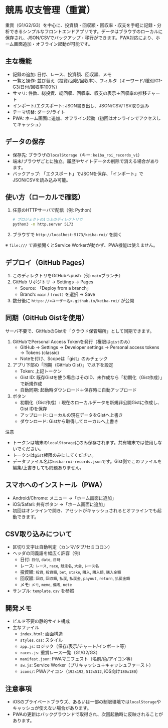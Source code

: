 # 競馬 収支管理（重賞）

重賞（G1/G2/G3）を中心に、投資額・回収額・回収率・収支を手軽に記録・分析できるシンプルなフロントエンドアプリです。データはブラウザのローカルに保存され、JSON/CSVでバックアップ・移行ができます。PWA対応により、ホーム画面追加・オフライン起動が可能です。

## 主な機能
- 記録の追加: 日付、レース、投資額、回収額、メモ
- 一覧と操作: 並び替え（投資/回収/回収率）、フィルタ（キーワード/種別/G1-G3/日付/回収率100%）
- サマリ: 件数、総投資、総回収、回収率、収支の表示＋回収率の推移チャート
- インポート/エクスポート: JSON書き出し、JSON/CSV/TSV取り込み
- テーマ切替: ダーク/ライト
- PWA: ホーム画面に追加、オフライン起動（初回はオンラインでアクセスしてキャッシュ）

## データの保存
- 保存先: ブラウザの`localStorage`（キー: `keiba_roi_records_v1`）
- 端末/ブラウザごとに独立。履歴やサイトデータの削除で消える場合があります。
- バックアップ: 「エクスポート」でJSONを保存、「インポート」でJSON/CSVを読み込み可能。

## 使い方（ローカルで確認）
1. 任意のHTTPサーバで配信（例: Python）
   ```sh
   # プロジェクトの1つ上のディレクトリで
   python3 -m http.server 5173
   ```
2. ブラウザで `http://localhost:5173/keiba-roi/` を開く

※ `file:///` で直接開くとService Workerが動かず、PWA機能は使えません。

## デプロイ（GitHub Pages）
1. このディレクトリをGitHubへpush（例: `main`ブランチ）
2. GitHub リポジトリ → Settings → Pages
   - Source: 「Deploy from a branch」
   - Branch: `main` / `(root)` を選択 → Save
3. 数分後に `https://<ユーザー名>.github.io/keiba-roi/` が公開

## 同期（GitHub Gistを使用）
サーバ不要で、GitHubのGistを「クラウド保管場所」として同期できます。

1. GitHubでPersonal Access Tokenを発行（権限は`gist`のみ）
   - GitHub → Settings → Developer settings → Personal access tokens → Tokens (classic)
   - Noteを付け、Scopeは「gist」のみチェック
2. アプリ下部の「同期（GitHub Gist）」で以下を設定
   - Token: 上記トークン
   - Gist ID: 既存Gistを使う場合はそのID、未作成なら「初期化（Gist作成）」で新規作成
   - 自動同期: 起動時ダウンロード＋保存時に自動アップロード
3. ボタン
   - 初期化（Gist作成）: 現在のローカルデータを新規非公開Gistに作成し、Gist IDを保存
   - アップロード: ローカルの現在データをGistへ上書き
   - ダウンロード: Gistから取得してローカルへ上書き

注意
- トークンは端末の`localStorage`にのみ保存されます。共有端末では使用しないでください。
- トークンは`gist`権限のみにしてください。
- データファイル名は`keiba-roi-records.json`です。Gist側でこのファイルを編集/上書きしても問題ありません。

## スマホへのインストール（PWA）
- Android/Chrome: メニュー →「ホーム画面に追加」
- iOS/Safari: 共有ボタン →「ホーム画面に追加」
- 初回はオンラインで開き、アセットがキャッシュされるとオフラインでも起動できます。

## CSV取り込みについて
- 区切り文字は自動判定（カンマ/タブ/セミコロン）
- ヘッダの同義語を幅広く許容（例）
  - 日付: `日付`, `date`, `日時`
  - レース: `レース`, `race`, `競走名`, `大会`, `レース名`
  - 投資額: `投資`, `投資額`, `bet`, `stake`, `購入`, `購入額`, `購入金額`
  - 回収額: `回収`, `回収額`, `払戻`, `払戻金`, `payout`, `return`, `払戻金額`
  - メモ: `メモ`, `memo`, `備考`, `note`
- サンプル: `template.csv` を参照

## 開発メモ
- ビルド不要の静的サイト構成
- 主なファイル
  - `index.html`: 画面構造
  - `styles.css`: スタイル
  - `app.js`: ロジック（保存/表示/チャート/インポート等）
  - `races.js`: 重賞レース一覧（G1/G2/G3）
  - `manifest.json`: PWAマニフェスト（名前/色/アイコン等）
  - `sw.js`: Service Worker（プリキャッシュ＋キャッシュファースト）
  - `icons/`: PWAアイコン（`192x192`, `512x512`, iOS向け`180x180`）

## 注意事項
- iOSのプライベートブラウズ、あるいは一部の制限環境では`localStorage`やキャッシュが使えない場合があります。
- PWAの更新はバックグラウンドで取得され、次回起動時に反映されることがあります。
